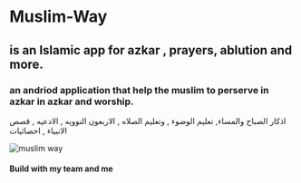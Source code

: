 # Muslim-Way
## is an Islamic app for azkar , prayers, ablution and more.
### an andriod application that help the muslim to perserve in azkar in azkar and worship.

اذكار الصباح والمساء, تعليم الوضوء , وتعليم الصلاه , الاربعون النوويه , الادعيه , قصص الانبياء , احصائيات

![muslim way](https://user-images.githubusercontent.com/127060475/227777226-2a34c436-83cf-48a6-a493-60474d27fb9e.jpeg)

#### Build with my team and me  
